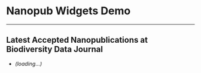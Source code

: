 # Nanopub Widgets Demo

---

## Latest Accepted Nanopublications at Biodiversity Data Journal

<ul>
<script type="module">
  import { query } from "https://a.knowledgepixels.com/js/nanopub-utils.testing.js";
  query("RA0yGQEeMJmJVL6DoHruE_C7hp_prHhe9mNjnkopE65yI/get-bdj-nanopubs", item);
</script>
<li class="nps_temp"><em>(loading...)</em></li>
<template id=item><li><a nps_attribute="href=np" target="_blank"><span nps_innerText=label></span></a> - by <span nps_innerText=mainAuthor></span> <span nps_innerText=authorEtAl></span> - <span nps_innerText=date></span></li></template>
</ul>

